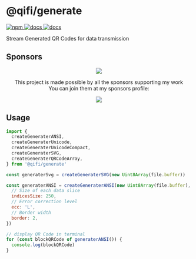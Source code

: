 # @qifi/generate

<!-- Some beautiful tags -->
<p align="left">
  <a href="https://www.npmjs.com/package/@qifi/generate">
    <img alt="npm" src="https://badgen.net/npm/v/@qifi/generate">
  </a>
  <a href="#usage">
    <img alt="docs" src="https://img.shields.io/badge/-docs%20%26%20demos-1e8a7a">
  </a>
  <a href="https://github.com/sponsors/LittleSound">
    <img alt="docs" src="https://img.shields.io/static/v1?label=Sponsor&message=%E2%9D%A4&logo=GitHub&color=%23fe8e86">
  </a>
</p>

Stream Generated QR Codes for data transmission

## Sponsors

<p align="center">
  <a href="https://github.com/sponsors/LittleSound">
    <img src="https://cdn.jsdelivr.net/gh/littlesound/sponsors/sponsors.svg"/>
  </a>
</p>

<p align="center">
  This project is made possible by all the sponsors supporting my work <br>
  You can join them at my sponsors profile:
</p>
<p align="center"><a href="https://github.com/sponsors/LittleSound"><img src="https://img.shields.io/static/v1?label=Sponsor&message=%E2%9D%A4&logo=GitHub&color=%23fe8e86&style=for-the-badge" /></a></p>

## Usage

```javascript
import {
  createGeneraterANSI,
  createGeneraterUnicode,
  createGeneraterUnicodeCompact,
  createGeneraterSVG,
  createGeneraterQRCodeArray,
} from '@qifi/generate'

const generaterSvg = createGeneraterSVG(new Uint8Array(file.buffer))

const generaterANSI = createGeneraterANSI(new Uint8Array(file.buffer), {
  // Size of each data slice
  indicesSize: 250,
  // Error correction level
  ecc: 'L',
  // Border width
  border: 2,
})

// display QR Code in terminal
for (const blockQRCode of generaterANSI()) {
  console.log(blockQRCode)
}

```
